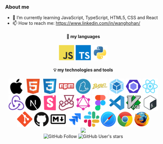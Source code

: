 ### About me

<!--
**WangHoHan/wanghohan** is a ✨ _special_ ✨ repository because its `README.md` (this file) appears on your GitHub profile.

Here are some ideas to get you started:

- 🔭 I’m currently working on ...
- 🌱 I’m currently learning ...
- 👯 I’m looking to collaborate on ...
- 🤔 I’m looking for help with ...
- 💬 Ask me about ...
- 📫 How to reach me: ...
- 😄 Pronouns: ...
- ⚡ Fun fact: ...
-->
- 🌱 I’m currently learning JavaScript, TypeScript, HTML5, CSS and React
- 📫 How to reach me: https://www.linkedin.com/in/wanghohan/
<div align="center">
  <h4>👅 my languages</h4>
  <img src = 'https://github.com/devicons/devicon/blob/master/icons/javascript/javascript-original.svg' alt='JavaScript' width='50'/>
  <img src = 'https://github.com/devicons/devicon/blob/master/icons/typescript/typescript-original.svg' alt='TypeScript' width='50'/>
  <img src = 'https://github.com/devicons/devicon/blob/master/icons/python/python-original.svg' alt='Python' width='50'/>
</div>
<div align="center">
<h4>💡 my technologies and tools</h4>
  <img src = 'https://github.com/devicons/devicon/blob/master/icons/apple/apple-original.svg' alt='Apple' width='50'/>
  <img src = 'https://github.com/devicons/devicon/blob/master/icons/html5/html5-original.svg' alt='HTML5' width='50'/>
  <img src = 'https://github.com/devicons/devicon/blob/master/icons/css3/css3-original.svg' alt='CSS3' width='50'/>
  <img src = 'https://github.com/devicons/devicon/blob/master/icons/npm/npm-original-wordmark.svg' alt='npm' width='50'/>
  <img src = 'https://github.com/devicons/devicon/blob/master/icons/yarn/yarn-original.svg' alt='Yarn' width='50'/>
  <img src = 'https://github.com/devicons/devicon/blob/master/icons/babel/babel-original.svg' alt='Babel' width='50'/>
  <img src = 'https://github.com/devicons/devicon/blob/master/icons/webpack/webpack-original.svg' alt='webpack' width='50'/>
  <img src = 'https://github.com/devicons/devicon/blob/master/icons/eslint/eslint-original.svg' alt='ESLint' width='50'/>
  <img src = 'https://github.com/devicons/devicon/blob/master/icons/react/react-original.svg' alt='React' width='50'/>
  <img src = 'https://github.com/devicons/devicon/blob/master/icons/redux/redux-original.svg' alt='Redux' width='50'/>
  <img src = 'https://github.com/devicons/devicon/blob/master/icons/nextjs/nextjs-original.svg' alt='Next.js' width='50'/>
  <img src = 'https://github.com/devicons/devicon/blob/master/icons/storybook/storybook-original.svg' alt='Storybook' width='50'/>
  <img src = 'https://github.com/devicons/devicon/blob/master/icons/jest/jest-plain.svg' alt='Jest' width='50'/>
  <img src = 'https://github.com/devicons/devicon/blob/master/icons/graphql/graphql-plain.svg' alt='GraphQL' width='50'/>
  <img src = 'https://github.com/devicons/devicon/blob/master/icons/figma/figma-original.svg' alt='Figma' width='50'/>
  <img src = 'https://github.com/devicons/devicon/blob/master/icons/vscode/vscode-original.svg' alt='Visual Studio Code' width='50'/>
  <img src = 'https://github.com/devicons/devicon/blob/master/icons/vim/vim-original.svg' alt='Vim' width='50'/>
  <img src = 'https://github.com/devicons/devicon/blob/master/icons/bash/bash-original.svg' alt='bash' width='50'/>
  <img src = 'https://github.com/devicons/devicon/blob/master/icons/git/git-original.svg' alt='Git' width='50'/>
  <img src = 'https://github.com/devicons/devicon/blob/master/icons/github/github-original.svg' alt='GitHub' width='50'/>
  <img src = 'https://github.com/devicons/devicon/blob/master/icons/markdown/markdown-original.svg' alt='Markdown' width='50'/>
  <img src = 'https://github.com/devicons/devicon/blob/master/icons/jira/jira-original.svg' alt='Jira' width='50'/>
  <img src = 'https://github.com/devicons/devicon/blob/master/icons/slack/slack-original.svg' alt='Slack' width='50'/>
  <img src = 'https://github.com/devicons/devicon/blob/master/icons/safari/safari-original.svg' alt='Safari' width='50'/>
  <img src = 'https://github.com/devicons/devicon/blob/master/icons/chrome/chrome-original.svg' alt='Google Chrome' width='50'/>
  <img src = 'https://github.com/devicons/devicon/blob/master/icons/firefox/firefox-original.svg' alt='Mozilla Firefox' width='50'/>
</div>
<div align="center">
	<img width="450px" src="https://github-readme-stats.vercel.app/api?username=WangHoHan&hide_border=true"&show_icons=true&count_private=true />
</div>
<div align="center">
	<img alt="GitHub Follow" src="https://img.shields.io/github/followers/WangHoHan?label=followers&logo=GitHub&style=flat" />
  <img alt="GitHub User's stars" src="https://img.shields.io/github/stars/WangHoHan?style=flat" />
</div>
